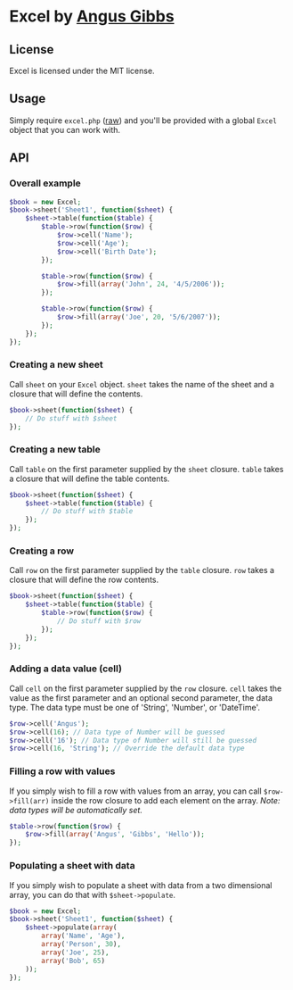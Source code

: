 # Excel by [Angus Gibbs](http://angusgibbs.com)

## License

Excel is licensed under the MIT license.

## Usage

Simply require `excel.php` ([raw](https://raw.github.com/angusgibbs/excel/master/lib/excel.php)) and you'll be provided with a global `Excel` object that you can work with.

## API

### Overall example

```php
$book = new Excel;
$book->sheet('Sheet1', function($sheet) {
	$sheet->table(function($table) {
		$table->row(function($row) {
			$row->cell('Name');
			$row->cell('Age');
			$row->cell('Birth Date');
		});

		$table->row(function($row) {
			$row->fill(array('John', 24, '4/5/2006'));			
		});

		$table->row(function($row) {
			$row->fill(array('Joe', 20, '5/6/2007'));
		});
	});
});
```

### Creating a new sheet

Call `sheet` on your `Excel` object. `sheet` takes the name of the sheet and a closure that will define the contents.

```php
$book->sheet(function($sheet) {
	// Do stuff with $sheet
});
```

### Creating a new table

Call `table` on the first parameter supplied by the `sheet` closure. `table` takes a closure that will define the table contents.

```php
$book->sheet(function($sheet) {
	$sheet->table(function($table) {
		// Do stuff with $table
	});
});
```

### Creating a row

Call `row` on the first parameter supplied by the `table` closure. `row` takes a closure that will define the row contents.

```php
$book->sheet(function($sheet) {
	$sheet->table(function($table) {
		$table->row(function($row) {
			// Do stuff with $row
		});
	});
});
```

### Adding a data value (cell)

Call `cell` on the first parameter supplied by the `row` closure. `cell` takes the value as the first parameter and an optional second parameter, the data type. The data type must be one of 'String', 'Number', or 'DateTime'.

```php
$row->cell('Angus');
$row->cell(16); // Data type of Number will be guessed
$row->cell('16'); // Data type of Number will still be guessed
$row->cell(16, 'String'); // Override the default data type
```

### Filling a row with values

If you simply wish to fill a row with values from an array, you can call `$row->fill(arr)` inside the row closure to add each element on the array. *Note: data types will be automatically set.*

```php
$table->row(function($row) {
	$row->fill(array('Angus', 'Gibbs', 'Hello'));
});
```

### Populating a sheet with data

If you simply wish to populate a sheet with data from a two dimensional array, you can do that with `$sheet->populate`.

```php
$book = new Excel;
$book->sheet('Sheet1', function($sheet) {
	$sheet->populate(array(
		array('Name', 'Age'),
		array('Person', 30),
		array('Joe', 25),
		array('Bob', 65)
	));
});
```
